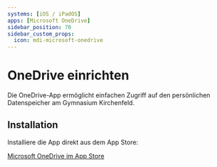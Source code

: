```yaml
---
systems: [iOS / iPadOS]
apps: [Microsoft OneDrive]
sidebar_position: 70
sidebar_custom_props:
  icon: mdi-microsoft-onedrive
---
```


# OneDrive einrichten



Die OneDrive-App ermöglicht einfachen Zugriff auf den persönlichen Datenspeicher am Gymnasium Kirchenfeld.

## Installation

Installiere die App direkt aus dem App Store:

[Microsoft OneDrive im App Store](https://apps.apple.com/us/app/microsoft-onedrive/id477537958)
